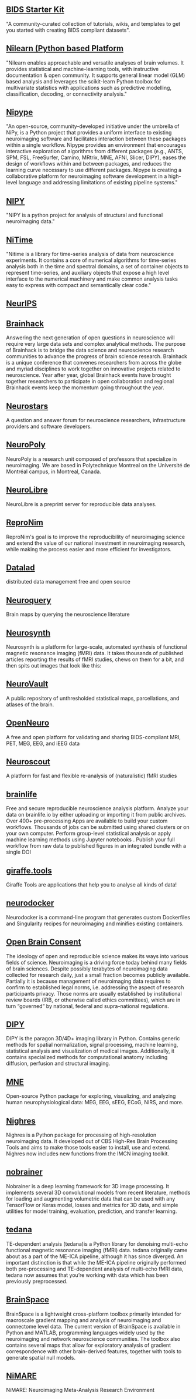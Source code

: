 ## [BIDS Starter Kit](https://bids-standard.github.io/bids-starter-kit/#)
 "A community-curated collection of tutorials, wikis, and templates to get you started with creating BIDS compliant datasets".

## [Nilearn (Python based Platform](https://nilearn.github.io/dev/index.html)
"Nilearn enables approachable and versatile analyses of brain volumes. It provides statistical and machine-learning tools, with instructive documentation & open community.
It supports general linear model (GLM) based analysis and leverages the scikit-learn Python toolbox for multivariate statistics with applications such as predictive modelling, classification, decoding, or connectivity analysis."

## [Nipype](https://nipype.readthedocs.io/en/latest/index.html)
"An open-source, community-developed initiative under the umbrella of NiPy, is a Python project that provides a uniform interface to existing neuroimaging software and facilitates interaction between these packages within a single workflow. Nipype provides an environment that encourages interactive exploration of algorithms from different packages (e.g., ANTS, SPM, FSL, FreeSurfer, Camino, MRtrix, MNE, AFNI, Slicer, DIPY), eases the design of workflows within and between packages, and reduces the learning curve necessary to use different packages. Nipype is creating a collaborative platform for neuroimaging software development in a high-level language and addressing limitations of existing pipeline systems."

## [NIPY](http://nipy.org/nipy/)
"NIPY is a python project for analysis of structural and functional neuroimaging data."

## [NiTime](http://nipy.org/nitime/)
"Nitime is a library for time-series analysis of data from neuroscience experiments.
It contains a core of numerical algorithms for time-series analysis both in the time and spectral domains, a set of container objects to represent time-series, and auxiliary objects that expose a high level interface to the numerical machinery and make common analysis tasks easy to express with compact and semantically clear code."

## [NeurIPS](https://nips.cc/)

## [Brainhack](https://brainhack.org/)
Answering the next generation of open questions in neuroscience will require very large data sets and complex analytical methods. The purpose of Brainhack is to bridge the data science and neuroscience research communities to advance the progress of brain science research. Brainhack is a unique conference that convenes researchers from across the globe and myriad disciplines to work together on innovative projects related to neuroscience. Year after year, global Brainhack events have brought together researchers to participate in open collaboration and regional Brainhack events keep the momentum going throughout the year.
## [Neurostars](https://neurostars.org/)
A question and answer forum for neuroscience researchers, infrastructure providers and software developers.
## [NeuroPoly](http://neuro.polymtl.ca/)
NeuroPoly is a research unit composed of professors that specialize in neuroimaging. We are based in Polytechnique Montreal on the Université de Montréal campus, in Montreal, Canada.
## [NeuroLibre](https://www.neurolibre.org/)
NeuroLibre is a preprint server for reproducible data analyses.
## [ReproNim](https://www.repronim.org/)
ReproNim's goal is to improve the reproducibility of neuroimaging science and extend the value of our national investment in neuroimaging research, while making the process easier and more efficient for investigators.
## [Datalad](https://www.datalad.org/)
distributed data management
free and open source
## [Neuroquery](https://neuroquery.org/query?text=checkerboard)
Brain maps by querying the neuroscience literature
## [Neurosynth](https://neurosynth.org/)
Neurosynth is a platform for large-scale, automated synthesis of functional magnetic resonance imaging (fMRI) data.
It takes thousands of published articles reporting the results of fMRI studies, chews on them for a bit, and then spits out images that look like this:
## [NeuroVault](https://neurovault.org/)
A public repository of unthresholded statistical maps, parcellations, and atlases of the brain.
## [OpenNeuro](https://openneuro.org/)
A free and open platform for validating and sharing BIDS-compliant MRI, PET, MEG, EEG, and iEEG data
## [Neuroscout](https://neuroscout.org/)
A platform for fast and flexible re-analysis of (naturalistic) fMRI studies
## [brainlife](https://brainlife.io/about/)
Free and secure reproducible neuroscience analysis platform.
Analyze your data on brainlife.io by either uploading or importing it from public archives. Over 400+ pre-processing Apps are available to build your custom workflows. Thousands of jobs can be submitted using shared clusters or on your own computer. Perform group-level statistical analysis or apply machine learning methods using Jupyter notebooks . Publish your full workflow from raw data to published figures in an integrated bundle with a single DOI
## [giraffe.tools](https://giraffe.tools/)
Giraffe Tools are applications that help you to analyse all kinds of data!
## [neurodocker](https://github.com/ReproNim/neurodocker)
Neurodocker is a command-line program that generates custom Dockerfiles and Singularity recipes for neuroimaging and minifies existing containers.
## [Open Brain Consent](https://open-brain-consent.readthedocs.io/en/stable/)
The ideology of open and reproducible science makes its ways into various fields of science. Neuroimaging is a driving force today behind many fields of brain sciences. Despite possibly terabytes of neuroimaging data collected for research daily, just a small fraction becomes publicly available. Partially it is because management of neuroimaging data requires to confirm to established legal norms, i.e. addressing the aspect of research participants privacy. Those norms are usually established by institutional review boards (IRB, or otherwise called ethics committees), which are in turn “governed” by national, federal and supra-national regulations.
## [DIPY](https://dipy.org/)
DIPY is the paragon 3D/4D+ imaging library in Python. Contains generic methods for spatial normalization, signal processing, machine learning, statistical analysis and visualization of medical images. Additionally, it contains specialized methods for computational anatomy including diffusion, perfusion and structural imaging.
## [MNE](https://mne.tools/stable/index.html)
Open-source Python package for exploring, visualizing, and analyzing human neurophysiological data: MEG, EEG, sEEG, ECoG, NIRS, and more.
## [Nighres](https://nighres.readthedocs.io/en/latest/)
Nighres is a Python package for processing of high-resolution neuroimaging data. It developed out of CBS High-Res Brain Processing Tools and aims to make those tools easier to install, use and extend. Nighres now includes new functions from the IMCN imaging toolkit.
## [nobrainer](https://github.com/neuronets/nobrainer)
Nobrainer is a deep learning framework for 3D image processing. It implements several 3D convolutional models from recent literature, methods for loading and augmenting volumetric data that can be used with any TensorFlow or Keras model, losses and metrics for 3D data, and simple utilities for model training, evaluation, prediction, and transfer learning.
## [tedana](https://tedana.readthedocs.io/en/stable/#)
TE-dependent analysis (tedana)is a Python library for denoising multi-echo functional magnetic resonance imaging (fMRI) data. tedana originally came about as a part of the ME-ICA pipeline, although it has since diverged. An important distinction is that while the ME-ICA pipeline originally performed both pre-processing and TE-dependent analysis of multi-echo fMRI data, tedana now assumes that you’re working with data which has been previously preprocessed.
## [BrainSpace](https://brainspace.readthedocs.io/en/latest/index.html)
BrainSpace is a lightweight cross-platform toolbox primarily intended for macroscale gradient mapping and analysis of neuroimaging and connectome level data. The current version of BrainSpace is available in Python and MATLAB, programming languages widely used by the neuroimaging and network neuroscience communities. The toolbox also contains several maps that allow for exploratory analysis of gradient correspondence with other brain-derived features, together with tools to generate spatial null models.
## [NiMARE](https://nimare.readthedocs.io/en/latest/)
NiMARE: Neuroimaging Meta-Analysis Research Environment


